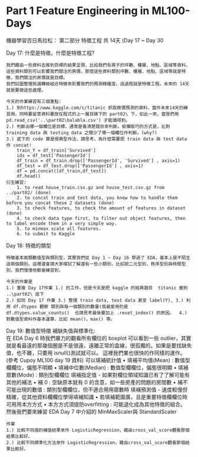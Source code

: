 # Part 1 Feature Engineering in ML100-Days
機器學習百日馬拉松：
第二部分 特徵工程 共 14天 (Day 17 ~ Day 30

Day 17: 什麼是特徵，什麼是特徵工程?
	
	我們藉由一些資料去推到目標的結果呈現，比如我們有房子的坪數、樓層、地點、區域等資料，這些資料類別可以影響我們關注的房價，那麼這些資料類別坪數、樓層、地點、區域等就是特徵，我們關注的房價就是目標。
	我們試圖整理挑選轉換組合特徵來影響我們的預測精確度，這過程就是特徵工程。未來的 14天就是要做這些處理。
	
	今天的作業練習有三個重點: 
	1.) 到https://www.kaggle.com/c/titanic 抓取房價預測的資料，當作未來14天的練習用。同時要留意資料要放在程式的上一層目錄下的 part02\ 下，如此一來，當我們用 pd.read_csv('..\part02\balabla.csv') 才能讀得到。
	2.) 判斷出哪一個欄位是目標，通常是看清楚題目來判斷，偷懶取巧的方式是，比對 training data 與 testing data 之間少了哪一個欄位作判斷。(why?)
	3.) 底下的 code 算是很典型作法，請思考，為什麼需要把 train data 與 test data 作 concat!
		train_Y = df_train['Survived']
		ids = df_test['PassengerId']
		df_train = df_train.drop(['PassengerId', 'Survived'] , axis=1)
		df_test = df_test.drop(['PassengerId'] , axis=1)
		df = pd.concat([df_train,df_test])
		df.head()
	衍生練習: 
		1. to read house_train.csv.gz and house_test.csv.gz from ../part02/ (done)
		2. to concat train and test data, you know how to handle them before you concat these 2 datasets (done)
		3. to check features, to check the amount of features in dataset (done)
		4. to check data type first, to filter out object features, then to label encode them in a very simple way.
		5. to minmax scale all features.
		6. to submit to Kaggle


Day 18: 特徵的類型

	特徵基本兩類數值型與類別型，其實我們從 Day 1 ~ Day 16 學過了 EDA，基本上是不陌生這兩個類別。這裡還會請大家嚐試了解還有一些小類別，比如說二元型別，秩序型別與時間型別，我們慢慢地都會練習到，
	
	今天的作業是 
	1.) 重複 Day 17作業 1.) 的工作，但是今天是把 kaggle 的經典題目  titanic 搬到 ..\part02\ 底下
	2.) 如同 Day 17 作業 3.) 整理 train data, test data 甚至 label(Y), 3.) 利用 df.dtypes 觀察 類別與每一個類別的數量(我最愛用的是 df.dtypes.value_counts()  也請思考最後要加上 .reset_index() 的原因。  4.) 對數值型資料作基本運算，比如 mean()，max() 等。 


Day 19: 數值型特徵 補缺失值與標準化:  
	在 EDA Day 6 時我們暴力的觀看所有欄位的 boxplot 可以看到一些 outlier，其實就是看最遠的那幾個圈是不是很遠，遠離正常的盒線，很孤獨的。如果是要找缺失值，也不難，只要用  isnull()測試就可以。 
	這裡我們業也很快的作同樣的運作。(參考 Cupoy ML100 day 19 資料)
		可以填補統計值
		• 填補平均值(Mean) : 數值型欄欄位，偏態不明顯 
		• 填補中位數(Median) : 數值型欄欄位，偏態很明顯 
		• 填補眾數(Mode) : 類別型欄欄位 填補指定值 - 
		如果對欄位領域知識已有了了解可能有其他的補法
		• 補 0 : 空缺原本就有 0 的含意，如一些房產的問題的房間數 
		• 補不可能出現的數值 : 類別型欄欄位，但不適合⽤用眾數時 
		填補預測值 - 速度較慢但精確，從其他資料欄欄位學得填補知識 
		• 若填補範圍廣，且是重要特徵欄欄位時可⽤用本⽅方式 
		• 本⽅方式須提防overﬁtting : 可能退化成為其他特徵的組合。
	然後我們要來練習 EDA Day 7 中介紹的 MinMaxScaler與 StandardScaler  
	
	作業 
	1.) 比較不同值的補值結果來作 LogisticRegression，藉由cross_val_score觀看那個結果比較好。
	2.) 比較不同標準化方法來作 LogisticRegression，藉由cross_val_score觀看那個結果比較好。
	
		
